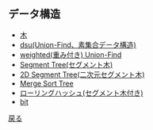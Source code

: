 ## データ構造
- <a href = "">木</a>
- <a href = "structure/dsu.md">dsu(Union-Find、素集合データ構造)</a>
- <a href = "structure/w_dsu.md">weighted(重み付き) Union-Find</a>
- <a href = "structure/segtree.md">Segment Tree(セグメント木)</a>
- <a href = "structure/segtree.md">2D Segment Tree(二次元セグメント木)</a>
- <a href = "structure/mst.md">Merge Sort Tree</a>
- <a href = "structure/rh_seg.md">ローリングハッシュ(セグメント木付き)</a>
- <a href = "structure/bit.md">bit</a>

<a href = "https://github.com/tomo-224/klib/blob/main/index.md">戻る</a>
